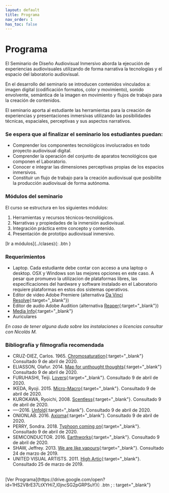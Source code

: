 ```yaml
---
layout: default
title: Programa
nav_order: 1
has_toc: false
---
```


# Programa

El Seminario de Diseño Audiovisual Inmersivo aborda la ejecución de experiencias audiovisuales utilizando de forma narrativa la tecnologías y el espacio del laboratorio audiovisual. 

En el desarrollo del seminario se introducen contenidos vinculados a: imagen digital (codificación formatos, color y movimiento), sonido envolvente, semántica de la imagen en movimiento y flujos de trabajo para la creación de contenidos.

El seminario aporta al estudiante las herramientas para la creación de experiencias y presentaciones inmersivas utilizando las posibilidades técnicas, espaciales, perceptivas y sus aspectos narrativos. 

### Se espera que al finalizar el seminario los estudiantes puedan:

- Comprender los componentes tecnológicos involucrados en todo proyecto audiovisual digital.
- Comprender la operación del conjunto de aparatos tecnológicos que componen el Laboratorio.
- Conocer e integrar las dimensiones perceptivas propias de los espacios inmersivos.
- Constituir un flujo de trabajo para la creación audiovisual que posibilite la producción audiovisual de forma autónoma.


### Módulos del seminario
El curso se estructura en los siguientes módulos:

1. Herramientas y recursos técnicos-tecnológicos.  
2. Narrativas y propiedades de la inmersión audiovisual.  
3. Integración práctica entre concepto y contenido. 
4. Presentación de prototipo audiovisual inmersivo.  

<span class="fs-3">
[Ir a módulos](../clases){: .btn  }
</span>


### Requerimientos

- Laptop. Cada estudiante debe contar con acceso a una laptop o desktop. OSX y Windows son las mejores opciones en este caso. A pesar que promuevo la utilizacion de plataformas libres, las especificaciones del hardware y software instalado en el Laboratorio requiere plataformas en estos dos sistemas operativos.
- Editor de video Adobe Premiere (alternativa [Da Vinci Resolve](https://www.blackmagicdesign.com/products/davinciresolve/){:target="_blank"})
- Editor de audio Adobe Audition (alternativa [Reaper](https://www.reaper.fm/){:target="_blank"})
- [Media Info](https://mediaarea.net/en/MediaInfo){:target="_blank"}
- Auriculares

*En caso de tener alguna duda sobre las instalaciones o licencias consultar con Nicolás M.*

### Bibliografía y filmografía recomendada
	
- CRUZ-DIEZ, Carlos. 1965. [Chromosaturation](http://www.cruz-diez.com/es/work/chromosaturation){:target="_blank"} Consultado 9 de abril de 2020.
- ELIASSON, Olafur. 2014. [Map for unthought thoughts](https://olafureliasson.net/archive/artwork/WEK109201/map-for-unthought-thoughts#slideshow){:target="_blank"} Consultado 9 de abril de 2020.
- FURUHASHI, Teiji. [Lovers](https://www.youtube.com/watch?v=E7s_kaH1oXY){:target="_blank"}. Consultado 9 de abril de 2020.
- IKEDA, Ryoji. 2015. [Micro-Macro](http://www.ryojiikeda.com/project/micro_macro){:target="_blank"}. Consultado 9 de abril de 2020.
- KUROKAWA, Ryoichi, 2008. [Scentless](http://www.ryoichikurokawa.com/project/scentless.html){:target="_blank"}. Consultado 9 de abril de 2020.
- —-2016. [Unfold](http://www.ryoichikurokawa.com/project/unfold.html){:target="_blank"}. Consultado 9 de abril de 2020.
- ONIONLAB. 2016. [Axioma](https://www.youtube.com/watch?v=CpRLwLcLHNA){:target="_blank"}. Consultado 9 de abril de 2020.
- PERRY, Sondra. 2018. [Typhoon coming on](https://www.youtube.com/watch?v=Qunkb4piXGw){:target="_blank"}. Consultado 9 de abril de 2020.
- SEMICONDUCTOR. 2016. [Earthworks](https://www.youtube.com/watch?v=6S4S7Xk6Me4){:target="_blank"}. Consultado 9 de abril de 2020.
- SHAW, Jeffrey. 2013. [We are like vapours](https://vimeo.com/137801554){:target="_blank"}. Consultado 24 de marzo de 2019.
- UNITED VISUAL ARTISTS. 2011. [High Artic](https://uva.co.uk/works/high-arctic){:target="_blank"}. Consultado 25 de marzo de 2019.

<br>

<span class="fs-3">
[Ver Programa](https://drive.google.com/open?id=1HS2V8rE37LtXYHi7_l0jncSG2pGRPSuY){: .btn ; : target="_blank"}
</span>
